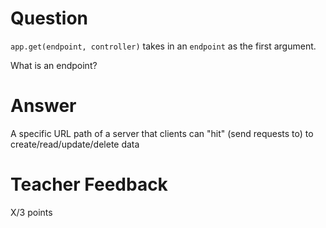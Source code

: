 # Question

`app.get(endpoint, controller)` takes in an `endpoint` as the first argument.

What is an endpoint?

# Answer

A specific URL path of a server that clients can "hit" (send requests to) to create/read/update/delete data

# Teacher Feedback

X/3 points
